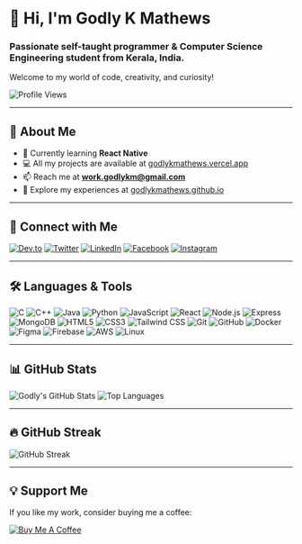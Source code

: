 # 👋 Hi, I'm Godly K Mathews

### Passionate self-taught programmer & Computer Science Engineering student from Kerala, India.

Welcome to my world of code, creativity, and curiosity!

![Profile Views](https://komarev.com/ghpvc/?username=godlykmathews&label=Profile%20views&color=0e75b6&style=flat)

---

## 🚀 About Me

- 🌱 Currently learning **React Native**  
- 💻 All my projects are available at [godlykmathews.vercel.app](https://godlykmathews.vercel.app)  
- 📫 Reach me at **work.godlykm@gmail.com**  
- 📄 Explore my experiences at [godlykmathews.github.io](https://godlykmathews.github.io)

---

## 🔗 Connect with Me

[![Dev.to](https://img.shields.io/badge/Dev.to-000000?style=for-the-badge&logo=dev.to)](https://dev.to/godlykmathews)
[![Twitter](https://img.shields.io/badge/Twitter-1DA1F2?style=for-the-badge&logo=twitter)](https://twitter.com/godlykmathews)
[![LinkedIn](https://img.shields.io/badge/LinkedIn-0077B5?style=for-the-badge&logo=linkedin)](https://linkedin.com/in/godly-k-mathews)
[![Facebook](https://img.shields.io/badge/Facebook-1877F2?style=for-the-badge&logo=facebook)](https://fb.com/mathews.ad345)
[![Instagram](https://img.shields.io/badge/Instagram-E4405F?style=for-the-badge&logo=instagram)](https://instagram.com/godly_k_mathews_)

---

## 🛠️ Languages & Tools

![C](https://img.shields.io/badge/-C-00599C?style=flat&logo=c)
![C++](https://img.shields.io/badge/-C++-00599C?style=flat&logo=cplusplus)
![Java](https://img.shields.io/badge/-Java-007396?style=flat&logo=java)
![Python](https://img.shields.io/badge/-Python-3776AB?style=flat&logo=python)
![JavaScript](https://img.shields.io/badge/-JavaScript-F7DF1E?style=flat&logo=javascript)
![React](https://img.shields.io/badge/-React-61DAFB?style=flat&logo=react)
![Node.js](https://img.shields.io/badge/-Node.js-339933?style=flat&logo=node.js)
![Express](https://img.shields.io/badge/-Express-000000?style=flat&logo=express)
![MongoDB](https://img.shields.io/badge/-MongoDB-47A248?style=flat&logo=mongodb)
![HTML5](https://img.shields.io/badge/-HTML5-E34F26?style=flat&logo=html5)
![CSS3](https://img.shields.io/badge/-CSS3-1572B6?style=flat&logo=css3)
![Tailwind CSS](https://img.shields.io/badge/-Tailwind%20CSS-38B2AC?style=flat&logo=tailwindcss)
![Git](https://img.shields.io/badge/-Git-F05032?style=flat&logo=git)
![GitHub](https://img.shields.io/badge/-GitHub-181717?style=flat&logo=github)
![Docker](https://img.shields.io/badge/-Docker-2496ED?style=flat&logo=docker)
![Figma](https://img.shields.io/badge/-Figma-F24E1E?style=flat&logo=figma)
![Firebase](https://img.shields.io/badge/-Firebase-FFCA28?style=flat&logo=firebase)
![AWS](https://img.shields.io/badge/-AWS-232F3E?style=flat&logo=amazonaws)
![Linux](https://img.shields.io/badge/-Linux-FCC624?style=flat&logo=linux)

---

## 📊 GitHub Stats

![Godly's GitHub Stats](https://github-readme-stats.vercel.app/api?username=godlykmathews&show_icons=true&theme=radical)
![Top Languages](https://github-readme-stats.vercel.app/api/top-langs/?username=godlykmathews&theme=radical&layout=compact)

---

## 🔥 GitHub Streak

![GitHub Streak](https://github-readme-streak-stats.herokuapp.com/?user=godlykmathews)

---

## 💡 Support Me

If you like my work, consider buying me a coffee:

[![Buy Me A Coffee](https://cdn.buymeacoffee.com/buttons/v2/default-yellow.png)](https://www.buymeacoffee.com/godlykmathews)